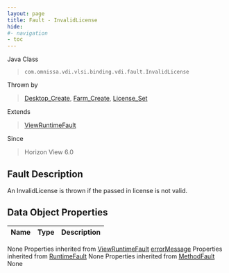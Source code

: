 ```yaml
---
layout: page
title: Fault - InvalidLicense
hide:
#- navigation
- toc
---
```








Java Class
> `com.omnissa.vdi.vlsi.binding.vdi.fault.InvalidLicense`

Thrown by
> [Desktop_Create](vdi.resources.Desktop.md#create), [Farm_Create](vdi.resources.Farm.md#create), [License_Set](vdi.infrastructure.License.md#set)

Extends
> [ViewRuntimeFault](vdi.fault.ViewRuntimeFault.md)

Since
> Horizon View 6.0


## Fault Description

An InvalidLicense is thrown if the passed in license is not valid.

## Data Object Properties

 Name | Type | Description
:---|:---:|:---
None
Properties inherited from [ViewRuntimeFault](vdi.fault.ViewRuntimeFault.md)
[errorMessage](vdi.fault.ViewRuntimeFault.md#errorMessage)
Properties inherited from [RuntimeFault](vmodl.RuntimeFault.md)
None
Properties inherited from [MethodFault](vmodl.MethodFault.md)
None


 
